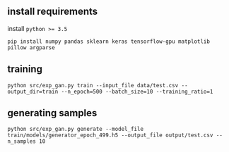 
## install requirements
install `python >= 3.5`

```
pip install numpy pandas sklearn keras tensorflow-gpu matplotlib pillow argparse
```

## training
```
python src/exp_gan.py train --input_file data/test.csv --output_dir=train --n_epoch=500 --batch_size=10 --training_ratio=1
```

## generating samples
```
python src/exp_gan.py generate --model_file train/models/generator_epoch_499.h5 --output_file output/test.csv --n_samples 10
```
